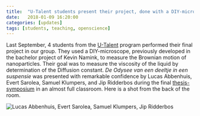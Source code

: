 ```yaml
---
title:  "U-Talent students present their project, done with a DIY-microscope"
date:   2018-01-09 16:20:00
categories: [updates]
tags: [students, teaching, openscience]
---
```

Last September, 4 students from the [U-Talent][utalent] program performed their final project in our group. They used a DIY-microscope, previously developed in the bachelor project of Kevin Namink, to measure the Brownian motion of nanoparticles. Their goal was to measure the viscosity of the liquid by determination of the Diffusion constant. _De Odysee van een deeltje in een suspensie_ was presented with remarkable confidence by
Lucas Abbenhuis, Evert Sarolea, Samuel Klumpers, and Jip Ridderbos during the final [thesis-symposium][symposium] in an almost full classroom. Here is a shot from the back of the room.

![Lucas Abbenhuis, Evert Sarolea, Samuel Klumpers, Jip Ridderbos](https://sanlifaez.github.io/images/20180109_utalent_presenting.jpg)

[utalent]: https://u-talent.nl/
[symposium]: https://u-talent.nl/thesis-b/

